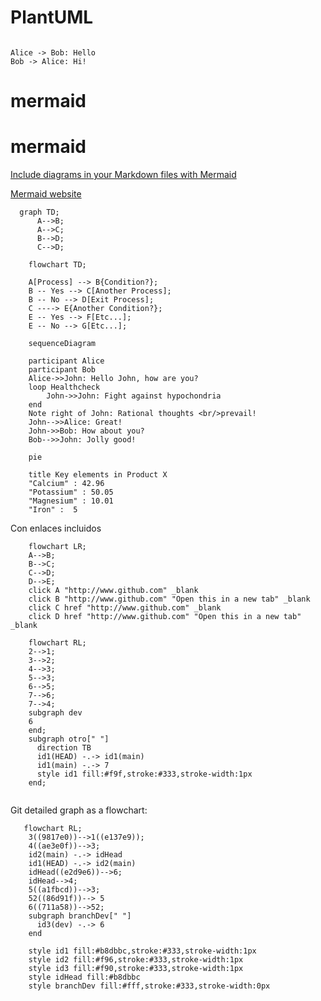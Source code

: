 # PlantUML

```plantuml 

Alice -> Bob: Hello
Bob -> Alice: Hi!

```

# mermaid

# mermaid
[Include diagrams in your Markdown files with Mermaid](https://github.blog/2022-02-14-include-diagrams-markdown-files-mermaid/)   

[Mermaid website](https://mermaid-js.github.io/mermaid/) 

```mermaid
  graph TD;
      A-->B;
      A-->C;
      B-->D;
      C-->D;
```

```mermaid
    flowchart TD;

    A[Process] --> B{Condition?};
    B -- Yes --> C[Another Process];
    B -- No --> D[Exit Process];
    C ----> E{Another Condition?};
    E -- Yes --> F[Etc...];
    E -- No --> G[Etc...];

```

```mermaid
    sequenceDiagram

    participant Alice
    participant Bob
    Alice->>John: Hello John, how are you?
    loop Healthcheck
        John->>John: Fight against hypochondria
    end
    Note right of John: Rational thoughts <br/>prevail!
    John-->>Alice: Great!
    John->>Bob: How about you?
    Bob-->>John: Jolly good!
```    

```mermaid
    pie

    title Key elements in Product X
    "Calcium" : 42.96
    "Potassium" : 50.05
    "Magnesium" : 10.01
    "Iron" :  5
```

Con enlaces incluidos

```mermaid
    flowchart LR;
    A-->B;
    B-->C;
    C-->D;
    D-->E;
    click A "http://www.github.com" _blank
    click B "http://www.github.com" "Open this in a new tab" _blank
    click C href "http://www.github.com" _blank
    click D href "http://www.github.com" "Open this in a new tab" _blank
```

```mermaid
    flowchart RL;
    2-->1;
    3-->2;
    4-->3;
    5-->3;
    6-->5;
    7-->6;
    7-->4;
    subgraph dev
    6
    end;
    subgraph otro[" "]
      direction TB
      id1(HEAD) -.-> id1(main)
      id1(main) -.-> 7
      style id1 fill:#f9f,stroke:#333,stroke-width:1px
    end;
    
```

Git detailed graph as a flowchart:

```mermaid
   flowchart RL;
    3((9817e0))-->1((e137e9));
    4((ae3e0f))-->3;
    id2(main) -.-> idHead
    id1(HEAD) -.-> id2(main)
    idHead((e2d9e6))-->6;
    idHead-->4;
    5((a1fbcd))-->3;
    52((86d91f))--> 5
    6((711a58))-->52;
    subgraph branchDev[" "]
      id3(dev) -.-> 6
    end
    
    style id1 fill:#b8dbbc,stroke:#333,stroke-width:1px
    style id2 fill:#f96,stroke:#333,stroke-width:1px
    style id3 fill:#f90,stroke:#333,stroke-width:1px
    style idHead fill:#b8dbbc
    style branchDev fill:#fff,stroke:#333,stroke-width:0px
    
```
    
